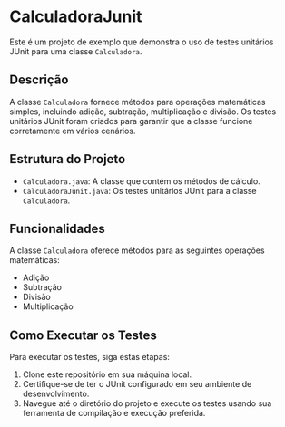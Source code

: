 # CalculadoraJunit

Este é um projeto de exemplo que demonstra o uso de testes unitários JUnit para uma classe `Calculadora`.

## Descrição

A classe `Calculadora` fornece métodos para operações matemáticas simples, incluindo adição, subtração, multiplicação e divisão. Os testes unitários JUnit foram criados para garantir que a classe funcione corretamente em vários cenários.

## Estrutura do Projeto

- `Calculadora.java`: A classe que contém os métodos de cálculo.
- `CalculadoraJunit.java`: Os testes unitários JUnit para a classe `Calculadora`.

## Funcionalidades

A classe `Calculadora` oferece métodos para as seguintes operações matemáticas:

- Adição
- Subtração
- Divisão
- Multiplicação

## Como Executar os Testes

Para executar os testes, siga estas etapas:

1. Clone este repositório em sua máquina local.
2. Certifique-se de ter o JUnit configurado em seu ambiente de desenvolvimento.
3. Navegue até o diretório do projeto e execute os testes usando sua ferramenta de compilação e execução preferida.
